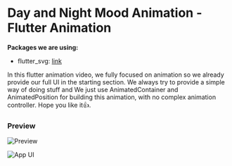 # Day and Night Mood Animation - Flutter Animation

**Packages we are using:**

- flutter_svg: [link](https://pub.dev/packages/flutter_svg)


In this flutter animation video, we fully focused on animation so we already provide our full UI in the starting section. We always try to provide a simple way of doing stuff and We just use AnimatedContainer and AnimatedPosition for building this animation, with no complex animation controller.  Hope you like it👍.

### Preview

![Preview](/intro.gif)

![App UI](/ui.png)
